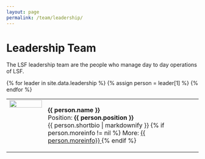 ```yaml
---
layout: page
permalink: /team/leadership/
---
```


# Leadership Team

The LSF leadership team are the people who manage day to day operations of LSF. 

<table>
    {% for leader in site.data.leadership %}
        {% assign person = leader[1] %}
        <tr>
            <td width="20%" style="vertical-align: top;">
                <img src="{{ site.baseurl }}/{{ person.image }} " width="100%">
            </td>
            <td>
                <p>
                    <b> {{ person.name }} </b><br>
                    Position: <b> {{ person.position }} </b><br>
                    {{ person.shortbio | markdownify }}
                    {% if person.moreinfo != nil %}
                        More: 
                        <a href="{{ person.moreinfo }}"> {{ person.moreinfo}} </a>
                    {% endif %}
                </p>                
            </td>
        </tr>
    {% endfor %}
</table>
